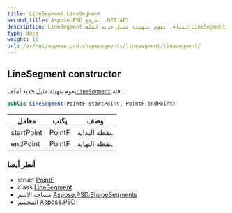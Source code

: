 ```yaml
---
title: LineSegment.LineSegment
second_title: Aspose.PSD لمرجع .NET API
description: LineSegment البناء. يقوم بتهيئة مثيل جديد لملفLineSegment فئة .
type: docs
weight: 10
url: /ar/net/aspose.psd.shapesegments/linesegment/linesegment/
---
```

## LineSegment constructor

يقوم بتهيئة مثيل جديد لملف[`LineSegment`](../) فئة .

```csharp
public LineSegment(PointF startPoint, PointF endPoint)
```

| معامل | يكتب | وصف |
| --- | --- | --- |
| startPoint | PointF | نقطة البداية. |
| endPoint | PointF | نقطة النهاية. |

### أنظر أيضا

* struct [PointF](../../../aspose.psd/pointf/)
* class [LineSegment](../)
* مساحة الاسم [Aspose.PSD.ShapeSegments](../../linesegment/)
* المجسم [Aspose.PSD](../../../)


